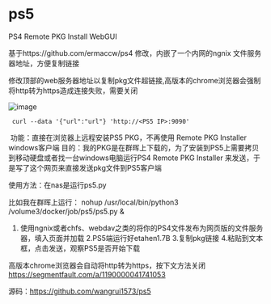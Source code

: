 # ps5
PS4 Remote PKG Install WebGUI

基于https://github.com/ermaccw/ps4 修改，内嵌了一个内网的ngnix 文件服务器地址，方便复制链接

修改顶部的web服务器地址以复制pkg文件超链接,高版本的chrome浏览器会强制将http转为https造成连接失败，需要关闭

![image](https://github.com/wangrui1573/ps5/assets/42831156/519a4fae-5c73-4edc-99d2-ffd311429196)

```
 curl --data '{"url":"url"} 'http://<PS5 IP>:9090'
```

​
功能：直接在浏览器上远程安装PS5 PKG，不再使用 Remote PKG Installer windows客户端
目的：我的PKG是在群晖上下载的，为了安装到PS5上需要拷贝到移动硬盘或者找一台windows电脑运行PS4 Remote PKG Installer 来发送，于是写了这个网页来直接发送pkg文件到PS5客户端

使用方法：在nas是运行ps5.py

比如我在群晖上运行：
nohup /usr/local/bin/python3 /volume3/docker/job/ps5/ps5.py &

1. 使用ngnix或者chfs、webdav之类的将你的PS4文件发布为网页版的文件服务器，填入页面并加载
2.PS5端运行好etahen1.7B
3.复制pkg链接
4.粘贴到文本框，点击发送，观察PS5是否开始下载

高版本chrome浏览器会自动将http转为https，按下文方法关闭 https://segmentfault.com/a/1190000041741053

源码：https://github.com/wangrui1573/ps5

​
